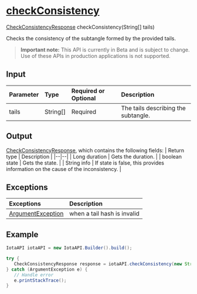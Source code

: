 
# [checkConsistency](https://github.com/iotaledger/iota-java/blob/master/jota/src/main/java/org/iota/jota/IotaAPICore.java#L563)
 [CheckConsistencyResponse](https://github.com/iotaledger/iota-java/blob/master/jota/src/main/java/org/iota/jota/dto/response/CheckConsistencyResponse.java) checkConsistency(String[] tails)

Checks the consistency of the subtangle formed by the provided tails.
> **Important note:** This API is currently in Beta and is subject to change. Use of these APIs in production applications is not supported.

## Input
| Parameter       | Type | Required or Optional | Description |
|:---------------|:--------|:--------| :--------|
| tails | String[] | Required | The tails describing the subtangle. |
    
## Output
[CheckConsistencyResponse](https://github.com/iotaledger/iota-java/blob/master/jota/src/main/java/org/iota/jota/dto/response/CheckConsistencyResponse.java), which contains the following fields:
| Return type | Description |
|--|--|
| Long duration | Gets the duration. |
| boolean state | Gets the state. |
| String info | If state is false, this provides information on the cause of the inconsistency. |

## Exceptions
| Exceptions     | Description |
|:---------------|:--------|
| [ArgumentException](https://github.com/iotaledger/iota-java/blob/master/jota/src/main/java/org/iota/jota/error/ArgumentException.java) | when a tail hash is invalid |


 ## Example
 
 ```Java
 IotaAPI iotaAPI = new IotaAPI.Builder().build();

try { 
    CheckConsistencyResponse response = iotaAPI.checkConsistency(new String[]{"ULIYGFYFAVGNOWKTSJDRBIWUXHJGZDXDVLFJWKNFMJGDSLKEOLSSSWG9PHRHSPHWVHFIHMAUVDOWWSMPN", "CKBRRWMWKWYMXKVPOOVACNHLTLR9EOGWBAIAMNGO9JZOJCLIRJBAUEXCZ9QHYYOXKDCSOJLSMXRYLSFXN"});
} catch (ArgumentException e) { 
    // Handle error
    e.printStackTrace(); 
}
 ```
